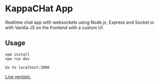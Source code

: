 # KappaCHat App

Realtime chat app with websockets using Node.js, Express and Socket.io with Vanilla JS on the frontend with a custom UI

## Usage

```
npm install
npm run dev

Go to localhost:3000
```
[Live version.](https://kappa--chat.herokuapp.com/index.html)

